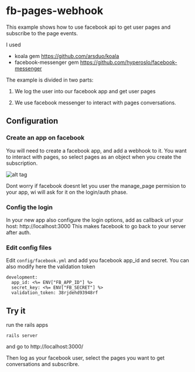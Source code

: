 # fb-pages-webhook

This example shows how to use facebook api to get user pages and subscribe 
to the page events. 

I used 
  - koala gem https://github.com/arsduo/koala
  - facebook-messenger gem https://github.com/hyperoslo/facebook-messenger
  

The example is divided in two parts: 

1. We log the user into our facebook app and get user pages 

2. We use facebook messenger to interact with pages conversations. 


## Configuration

### Create an app on facebook

You will need to create a facebook app, and add a webhook to it. 
You want to interact with pages, so select pages as an object when
you create the subscription. 


![alt tag](https://camo.githubusercontent.com/b0760cc847d287667d77c6730e48411a2406da21/68747470733a2f2f73636f6e74656e742d616d74322d312e78782e666263646e2e6e65742f6870686f746f732d786670312f7433392e323137382d362f31323035373134335f3231313131303738323631323530355f3839343138313132395f6e2e706e67)

Dont worry if facebook doesnt let you user the manage_page permision to your app, 
wi will ask for it on the login/auth phase. 



### Config the login 

In your new app also configure the login options,
add as callback url your host: http://localhost:3000 
This makes facebook to go back to your server after auth. 


### Edit config files

Edit `config/facebook.yml` and add you facebook app_id and secret. 
You can also modify here the validation token  

```
development:
  app_id: <%= ENV["FB_APP_ID"] %>
  secret_key: <%= ENV["FB_SECRET"] %>
  validation_token: 38rjdehd93948rf
```



## Try it

run the rails apps

```
rails server 
```


and go to http://localhost:3000/ 


Then log as your facebook user, select the pages you want to 
get conversations and subscribre. 






